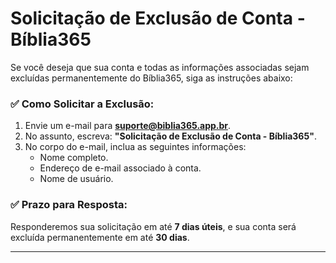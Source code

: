 # Solicitação de Exclusão de Conta - Bíblia365

Se você deseja que sua conta e todas as informações associadas sejam excluídas permanentemente do Bíblia365, siga as instruções abaixo:

### ✅ Como Solicitar a Exclusão:
1. Envie um e-mail para **suporte@biblia365.app.br**.
2. No assunto, escreva: **"Solicitação de Exclusão de Conta - Bíblia365"**.
3. No corpo do e-mail, inclua as seguintes informações:
   - Nome completo.
   - Endereço de e-mail associado à conta.
   - Nome de usuário.

### ✅ Prazo para Resposta:
Responderemos sua solicitação em até **7 dias úteis**, e sua conta será excluída permanentemente em até **30 dias**.

---
